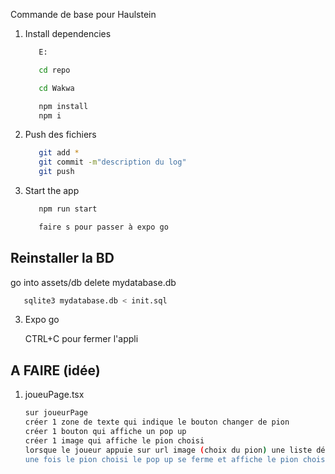 Commande de base pour Haulstein

1. Install dependencies



   ```bash
      E:

      cd repo

      cd Wakwa

      npm install
      npm i
   ```

2. Push des fichiers
   ```bash
      git add *
      git commit -m"description du log"
      git push
   ```

2. Start the app

   ```bash
      npm run start

      faire s pour passer à expo go
   ```

## Reinstaller la BD

   go into assets/db
   delete mydatabase.db
   ```bash
      sqlite3 mydatabase.db < init.sql
   ```
3. Expo go

   CTRL+C pour fermer l'appli

## A FAIRE (idée)

1. joueuPage.tsx

   ```bash
   sur joueurPage
   créer 1 zone de texte qui indique le bouton changer de pion
   créer 1 bouton qui affiche un pop up
   créer 1 image qui affiche le pion choisi
   lorsque le joueur appuie sur url image (choix du pion) une liste défilante s'affiche et permet au joueur de choisir un pion.
   une fois le pion choisi le pop up se ferme et affiche le pion choisi sur l'image à droite.
   ```